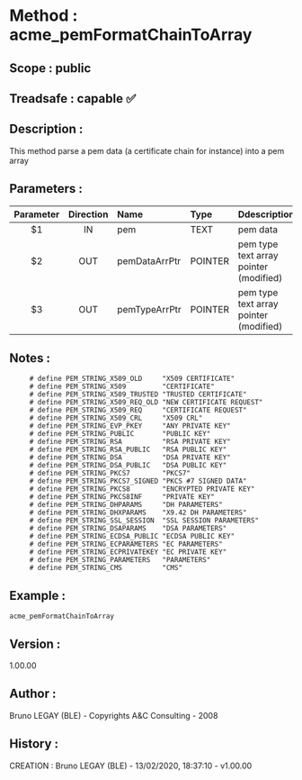 ﻿# **Method :** acme_pemFormatChainToArray## **Scope :** public## **Treadsafe :** capable ✅ ## **Description :** This method parse a pem data (a certificate chain for instance) into a pem array## **Parameters :** | Parameter | Direction | Name | Type | Ddescription | |:----:|:----:|:----|:----|:----| | $1 | IN | pem | TEXT | pem data | | $2 | OUT | pemDataArrPtr | POINTER | pem type text array pointer (modified) | | $3 | OUT | pemTypeArrPtr | POINTER | pem type text array pointer (modified) | ## **Notes :**          # define PEM_STRING_X509_OLD     "X509 CERTIFICATE"         # define PEM_STRING_X509         "CERTIFICATE"         # define PEM_STRING_X509_TRUSTED "TRUSTED CERTIFICATE"         # define PEM_STRING_X509_REQ_OLD "NEW CERTIFICATE REQUEST"         # define PEM_STRING_X509_REQ     "CERTIFICATE REQUEST"         # define PEM_STRING_X509_CRL     "X509 CRL"         # define PEM_STRING_EVP_PKEY     "ANY PRIVATE KEY"         # define PEM_STRING_PUBLIC       "PUBLIC KEY"         # define PEM_STRING_RSA          "RSA PRIVATE KEY"         # define PEM_STRING_RSA_PUBLIC   "RSA PUBLIC KEY"         # define PEM_STRING_DSA          "DSA PRIVATE KEY"         # define PEM_STRING_DSA_PUBLIC   "DSA PUBLIC KEY"         # define PEM_STRING_PKCS7        "PKCS7"         # define PEM_STRING_PKCS7_SIGNED "PKCS #7 SIGNED DATA"         # define PEM_STRING_PKCS8        "ENCRYPTED PRIVATE KEY"         # define PEM_STRING_PKCS8INF     "PRIVATE KEY"         # define PEM_STRING_DHPARAMS     "DH PARAMETERS"         # define PEM_STRING_DHXPARAMS    "X9.42 DH PARAMETERS"         # define PEM_STRING_SSL_SESSION  "SSL SESSION PARAMETERS"         # define PEM_STRING_DSAPARAMS    "DSA PARAMETERS"         # define PEM_STRING_ECDSA_PUBLIC "ECDSA PUBLIC KEY"         # define PEM_STRING_ECPARAMETERS "EC PARAMETERS"         # define PEM_STRING_ECPRIVATEKEY "EC PRIVATE KEY"         # define PEM_STRING_PARAMETERS   "PARAMETERS"         # define PEM_STRING_CMS          "CMS"## **Example :** ```acme_pemFormatChainToArray```## **Version :** 1.00.00## **Author :** Bruno LEGAY (BLE) - Copyrights A&C Consulting - 2008## **History :**  CREATION : Bruno LEGAY (BLE) - 13/02/2020, 18:37:10 - v1.00.00